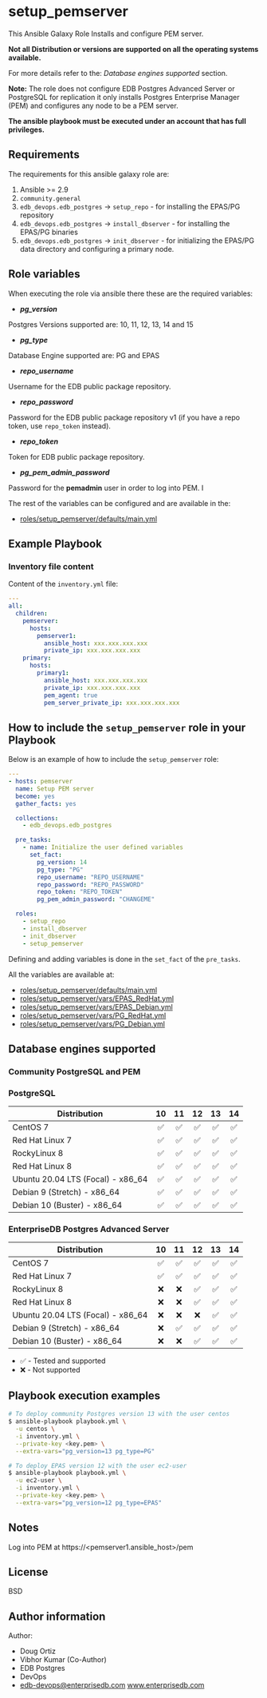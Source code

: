 # setup_pemserver

This Ansible Galaxy Role Installs and configure PEM server.

**Not all Distribution or versions are supported on all the operating systems
available.**

For more details refer to the: *Database engines supported* section.

**Note:**
The role does not configure EDB Postgres Advanced Server or PostgreSQL for
replication it only installs Postgres Enterprise Manager (PEM) and configures
any node to be a PEM server.

**The ansible playbook must be executed under an account that has full
privileges.**

## Requirements

The requirements for this ansible galaxy role are:

  1. Ansible >= 2.9
  2. `community.general`
  3. `edb_devops.edb_postgres` -> `setup_repo` - for installing the EPAS/PG
     repository
  4. `edb_devops.edb_postgres` -> `install_dbserver` - for installing the EPAS/PG
     binaries
  5. `edb_devops.edb_postgres` -> `init_dbserver` - for initializing the EPAS/PG
     data directory and configuring a primary node.

## Role variables

When executing the role via ansible there these are the required variables:

  * ***pg_version***

  Postgres Versions supported are: 10, 11, 12, 13, 14 and 15

  * ***pg_type***

  Database Engine supported are: PG and EPAS

  * ***repo_username***

  Username for the EDB public package repository.

  * ***repo_password***

  Password for the EDB public package repository v1 (if you have a repo token, use `repo_token` instead).
  
  * ***repo_token***
  
  Token for EDB public package repository. 

  * ***pg_pem_admin_password***

  Password for the **pemadmin** user in order to log into PEM. I

The rest of the variables can be configured and are available in the:

  * [roles/setup_pemserver/defaults/main.yml](./defaults/main.yml)

## Example Playbook

### Inventory file content

Content of the `inventory.yml` file:

```yaml
---
all:
  children:
    pemserver:
      hosts:
        pemserver1:
          ansible_host: xxx.xxx.xxx.xxx
          private_ip: xxx.xxx.xxx.xxx
    primary:
      hosts:
        primary1:
          ansible_host: xxx.xxx.xxx.xxx
          private_ip: xxx.xxx.xxx.xxx
          pem_agent: true
          pem_server_private_ip: xxx.xxx.xxx.xxx
```

## How to include the `setup_pemserver` role in your Playbook

Below is an example of how to include the `setup_pemserver` role:

```yaml
---
- hosts: pemserver
  name: Setup PEM server
  become: yes
  gather_facts: yes

  collections:
    - edb_devops.edb_postgres

  pre_tasks:
    - name: Initialize the user defined variables
      set_fact:
        pg_version: 14
        pg_type: "PG"
        repo_username: "REPO_USERNAME"
        repo_password: "REPO_PASSWORD"
        repo_token: "REPO_TOKEN"
        pg_pem_admin_password: "CHANGEME"

  roles:
    - setup_repo
    - install_dbserver
    - init_dbserver
    - setup_pemserver
```

Defining and adding variables is done in the `set_fact` of the `pre_tasks`.

All the variables are available at:

  - [roles/setup_pemserver/defaults/main.yml](./defaults/main.yml) 
  - [roles/setup_pemserver/vars/EPAS_RedHat.yml](./vars/EPAS_RedHat.yml) 
  - [roles/setup_pemserver/vars/EPAS_Debian.yml](./vars/EPAS_Debian.yml)
  - [roles/setup_pemserver/vars/PG_RedHat.yml](./vars/PG_RedHat.yml)
  - [roles/setup_pemserver/vars/PG_Debian.yml](./vars/PG_Debian.yml)

## Database engines supported

### Community PostgreSQL and PEM

### PostgreSQL

| Distribution                      |               10 |               11 |               12 |               13 |               14 |
| --------------------------------- |:----------------:|:----------------:|:----------------:|:----------------:|:----------------:|
| CentOS 7                          |:white_check_mark:|:white_check_mark:|:white_check_mark:|:white_check_mark:|:white_check_mark:|
| Red Hat Linux 7                   |:white_check_mark:|:white_check_mark:|:white_check_mark:|:white_check_mark:|:white_check_mark:|
| RockyLinux 8                      |:white_check_mark:|:white_check_mark:|:white_check_mark:|:white_check_mark:|:white_check_mark:|
| Red Hat Linux 8                   |:white_check_mark:|:white_check_mark:|:white_check_mark:|:white_check_mark:|:white_check_mark:|
| Ubuntu 20.04 LTS (Focal) - x86_64 |:white_check_mark:|:white_check_mark:|:white_check_mark:|:white_check_mark:|:white_check_mark:|
| Debian 9 (Stretch) - x86_64       |:white_check_mark:|:white_check_mark:|:white_check_mark:|:white_check_mark:|:white_check_mark:|
| Debian 10 (Buster) - x86_64       |:white_check_mark:|:white_check_mark:|:white_check_mark:|:white_check_mark:|:white_check_mark:|
### EnterpriseDB Postgres Advanced Server

| Distribution                      |               10 |               11 |               12 |               13 |               14 |
| --------------------------------- |:----------------:|:----------------:|:----------------:|:----------------:|:----------------:|
| CentOS 7                          |:white_check_mark:|:white_check_mark:|:white_check_mark:|:white_check_mark:|:white_check_mark:|
| Red Hat Linux 7                   |:white_check_mark:|:white_check_mark:|:white_check_mark:|:white_check_mark:|:white_check_mark:|
| RockyLinux 8                      |               :x:|               :x:|:white_check_mark:|:white_check_mark:|:white_check_mark:|
| Red Hat Linux 8                   |               :x:|               :x:|:white_check_mark:|:white_check_mark:|:white_check_mark:|
| Ubuntu 20.04 LTS (Focal) - x86_64 |               :x:|               :x:|               :x:|:white_check_mark:|:white_check_mark:|
| Debian 9 (Stretch) - x86_64       |               :x:|:white_check_mark:|:white_check_mark:|:white_check_mark:|:white_check_mark:|
| Debian 10 (Buster) - x86_64       |               :x:|               :x:|:white_check_mark:|:white_check_mark:|:white_check_mark:|

- :white_check_mark: - Tested and supported
- :x: - Not supported

## Playbook execution examples

```bash
# To deploy community Postgres version 13 with the user centos
$ ansible-playbook playbook.yml \
  -u centos \
  -i inventory.yml \
  --private-key <key.pem> \
  --extra-vars="pg_version=13 pg_type=PG"
```
```bash
# To deploy EPAS version 12 with the user ec2-user
$ ansible-playbook playbook.yml \
  -u ec2-user \
  -i inventory.yml \
  --private-key <key.pem> \
  --extra-vars="pg_version=12 pg_type=EPAS"
```

## Notes

Log into PEM at https://<pemserver1.ansible_host>/pem

## License

BSD

## Author information

Author:

  * Doug Ortiz
  * Vibhor Kumar (Co-Author)
  * EDB Postgres
  * DevOps
  * edb-devops@enterprisedb.com www.enterprisedb.com
